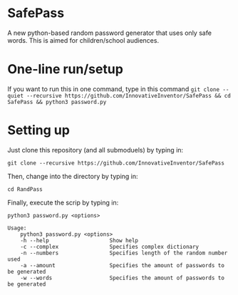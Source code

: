 # SafePass
A new python-based random password generator that uses only safe words. This is aimed for children/school audiences.

# One-line run/setup
If you want to run this in one command, type in this command
`git clone --quiet --recursive https://github.com/InnovativeInventor/SafePass && cd SafePass && python3 password.py`


# Setting up
Just clone this repository (and all submoduels) by typing in:
```
git clone --recursive https://github.com/InnovativeInventor/SafePass
```
Then, change into the directory by typing in:
```
cd RandPass
```
Finally, execute the scrip by typing in:
```
python3 password.py <options>

Usage:
    python3 password.py <options>
    -h --help                   Show help
    -c --complex                Specifies complex dictionary
    -n --numbers                Specifies length of the random number used
    -a --amount                 Specifies the amount of passwords to be generated
    -w --words                  Specifies the amount of passwords to be generated
```

